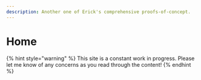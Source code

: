 ```yaml
---
description: Another one of Erick's comprehensive proofs-of-concept.
---
```


# Home



{% hint style="warning" %}
This site is a constant work in progress. Please let me know of any concerns as you read through the content!
{% endhint %}
